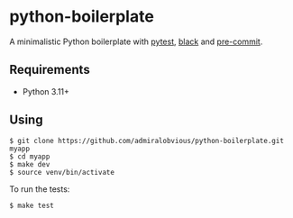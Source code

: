 # python-boilerplate
A minimalistic Python boilerplate with [pytest](https://docs.pytest.org/en/stable/),
[black](https://github.com/psf/black) and [pre-commit](https://pre-commit.com/).

## Requirements
- Python 3.11+

## Using

```
$ git clone https://github.com/admiralobvious/python-boilerplate.git myapp
$ cd myapp
$ make dev
$ source venv/bin/activate
```

To run the tests:

```
$ make test
```
